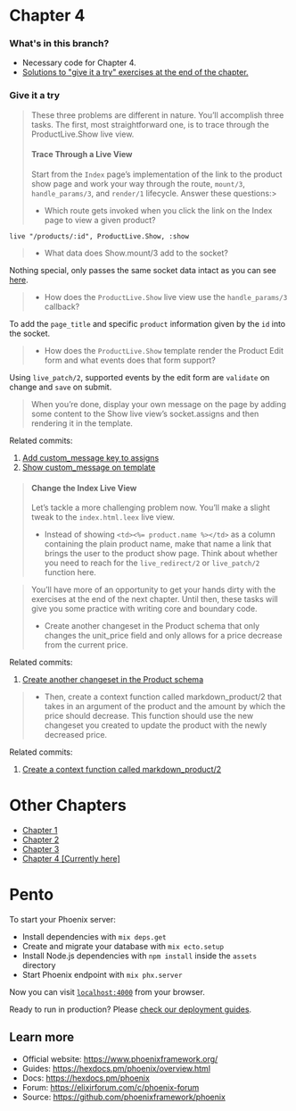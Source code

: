 # Chapter 4

### What's in this branch?

- Necessary code for Chapter 4.
- [Solutions to "give it a try" exercises at the end of the chapter.](https://github.com/andreyuhai/programming-phoenix-liveview/tree/chapter4#give-it-a-try)

### Give it a try

> These three problems are different in nature. You’ll accomplish three tasks. The first, most straightforward one, is to trace through the ProductLive.Show live view.
> #### Trace Through a Live View
> Start from the `Index` page’s implementation of the link to the product show page and work your way through the route, `mount/3`, `handle_params/3`, and `render/1` lifecycle. Answer these questions:>
> - Which route gets invoked when you click the link on the Index page to view a given product?

`live "/products/:id", ProductLive.Show, :show`

> - What data does Show.mount/3 add to the socket?

Nothing special, only passes the same socket data intact as you can see [here](https://github.com/andreyuhai/programming-phoenix-liveview/blob/chapter4/lib/pento_web/live/product_live/show.ex#L6-L9).

> - How does the `ProductLive.Show` live view use the `handle_params/3` callback?

To add the `page_title` and specific `product` information given by the `id` into the socket.

> - How does the `ProductLive.Show` template render the Product Edit form and what events does that form support?

Using `live_patch/2`, supported events by the edit form are `validate` on change and `save` on submit.

> When you’re done, display your own message on the page by adding some content to the Show live view’s socket.assigns and then rendering it in the template.

Related commits: 
1. [Add custom_message key to assigns](https://github.com/andreyuhai/programming-phoenix-liveview/commit/753b44321c0de10e9ee74722d2e55047dca47499)
2. [Show custom_message on template](https://github.com/andreyuhai/programming-phoenix-liveview/commit/1d8e1e94ae7d16d0b55c076ee6a07548f37ddeec)

> #### Change the Index Live View
> Let’s tackle a more challenging problem now. You’ll make a slight tweak to the `index.html.leex` live view.
>
> - Instead of showing `<td><%= product.name %></td>` as a column containing the plain product name, make that name a link that brings the user to the product show page. Think about whether you need to reach for the `live_redirect/2` or `live_patch/2` function here.


> You’ll have more of an opportunity to get your hands dirty with the exercises at the end of the next chapter. Until then, these tasks will give you some practice with writing core and boundary code.
>
> - Create another changeset in the Product schema that only changes the unit_price field and only allows for a price decrease from the current price.

Related commits:
1. [Create another  changeset in the Product schema](https://github.com/andreyuhai/programming-phoenix-liveview/commit/c9fa88dfbbced9e5ff02a54f451d50696c6ba5f6)

> - Then, create a context function called markdown_product/2 that takes in an argument of the product and the amount by which the price should decrease. This function should use the new changeset you created to update the product with the newly decreased price.

Related commits: 
1. [Create a context function called markdown_product/2](https://github.com/andreyuhai/programming-phoenix-liveview/commit/fb3714675f023a98bcd2f3ff55a3f2631cc3c6aa)

# Other Chapters

- [Chapter 1](https://github.com/andreyuhai/programming-phoenix-liveview/tree/chapter1)
- [Chapter 2](https://github.com/andreyuhai/programming-phoenix-liveview/tree/chapter2)
- [Chapter 3](https://github.com/andreyuhai/programming-phoenix-liveview/tree/chapter3)
- [Chapter 4 [Currently here]](https://github.com/andreyuhai/programming-phoenix-liveview/tree/chapter4)

# Pento

To start your Phoenix server:

  * Install dependencies with `mix deps.get`
  * Create and migrate your database with `mix ecto.setup`
  * Install Node.js dependencies with `npm install` inside the `assets` directory
  * Start Phoenix endpoint with `mix phx.server`

Now you can visit [`localhost:4000`](http://localhost:4000) from your browser.

Ready to run in production? Please [check our deployment guides](https://hexdocs.pm/phoenix/deployment.html).

## Learn more

  * Official website: https://www.phoenixframework.org/
  * Guides: https://hexdocs.pm/phoenix/overview.html
  * Docs: https://hexdocs.pm/phoenix
  * Forum: https://elixirforum.com/c/phoenix-forum
  * Source: https://github.com/phoenixframework/phoenix
